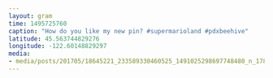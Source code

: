 ```yaml
---
layout: gram
time: 1495725760
caption: "How do you like my new pin? #supermarioland #pdxbeehive"
latitude: 45.563744829276
longitude: -122.60148829297
media:
- media/posts/201705/18645221_233589330460525_1491025298697748480_n_17882662690029464.jpg
---
```

